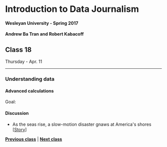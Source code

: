 # Introduction to Data Journalism
  
#### Wesleyan University - Spring 2017
  
**Andrew Ba Tran and Robert Kabacoff**
  
## Class 18
Thursday - Apr. 11
                             
----
                             
### Understanding data
                             
#### Advanced calculations
                             
Goal: 
                             
#### Discussion

    
* As the seas rise, a slow-motion disaster gnaws at America's shores [[Story](http://www.reuters.com/investigates/special-report/waters-edge-the-crisis-of-rising-sea-levels/)]
                                 
                   
**[Previous class](class17.md)** | **[Next class](class19.md)**
